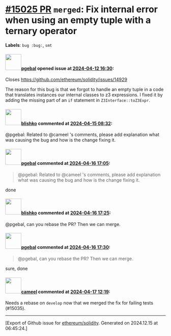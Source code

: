 # [\#15025 PR](https://github.com/ethereum/solidity/pull/15025) `merged`: Fix internal error when using an empty tuple with a ternary operator
**Labels**: `bug :bug:`, `smt`


#### <img src="https://avatars.githubusercontent.com/u/23142088?u=5d4bf7b0dd787e74d3a26cda1cb2d0f5c109da20&v=4" width="50">[pgebal](https://github.com/pgebal) opened issue at [2024-04-12 16:30](https://github.com/ethereum/solidity/pull/15025):

Closes https://github.com/ethereum/solidity/issues/14929

The reason for this bug is that we forgot to handle an empty tuple in a code that translates instances our internal classes to z3 expressions.
I fixed it by adding the missing part of an `if` statement in `Z3Interface::toZ3Expr`.

#### <img src="https://avatars.githubusercontent.com/u/16404346?v=4" width="50">[blishko](https://github.com/blishko) commented at [2024-04-15 08:32](https://github.com/ethereum/solidity/pull/15025#issuecomment-2056178471):

@pgebal: Related to @cameel 's comments, please add explanation what was causing the bug and how is the change fixing it.

#### <img src="https://avatars.githubusercontent.com/u/23142088?u=5d4bf7b0dd787e74d3a26cda1cb2d0f5c109da20&v=4" width="50">[pgebal](https://github.com/pgebal) commented at [2024-04-16 17:05](https://github.com/ethereum/solidity/pull/15025#issuecomment-2059551032):

> @pgebal: Related to @cameel 's comments, please add explanation what was causing the bug and how is the change fixing it.

done

#### <img src="https://avatars.githubusercontent.com/u/16404346?v=4" width="50">[blishko](https://github.com/blishko) commented at [2024-04-16 17:25](https://github.com/ethereum/solidity/pull/15025#issuecomment-2059583359):

@pgebal, can you rebase the PR? Then we can merge.

#### <img src="https://avatars.githubusercontent.com/u/23142088?u=5d4bf7b0dd787e74d3a26cda1cb2d0f5c109da20&v=4" width="50">[pgebal](https://github.com/pgebal) commented at [2024-04-16 17:30](https://github.com/ethereum/solidity/pull/15025#issuecomment-2059591553):

> @pgebal, can you rebase the PR? Then we can merge.

sure, done

#### <img src="https://avatars.githubusercontent.com/u/137030?v=4" width="50">[cameel](https://github.com/cameel) commented at [2024-04-17 12:19](https://github.com/ethereum/solidity/pull/15025#issuecomment-2061130454):

Needs a rebase on `develop` now that we merged the fix for failing tests (#15035).


-------------------------------------------------------------------------------



[Export of Github issue for [ethereum/solidity](https://github.com/ethereum/solidity). Generated on 2024.12.15 at 06:45:24.]

